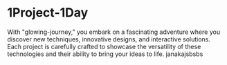# 1Project-1Day
With "glowing-journey," you embark on a fascinating adventure where you discover new techniques, innovative designs, and interactive solutions. Each project is carefully crafted to showcase the versatility of these technologies and their ability to bring your ideas to life.
janakajsbsbs
